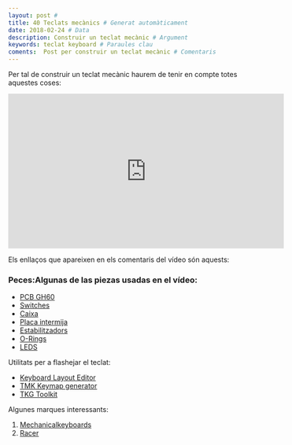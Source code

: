```yaml
---
layout: post #
title: 40 Teclats mecànics # Generat automàticament
date: 2018-02-24 # Data
description: Construir un teclat mecànic # Argument
keywords: teclat keyboard # Paraules clau
coments:  Post per construir un teclat mecànic # Comentaris
---
```


Per tal de construir un teclat mecànic haurem de tenir en compte totes aquestes coses:

<iframe width="560" height="315" src="https://www.youtube.com/embed/PsFnxyEfZi8" frameborder="0" allow="autoplay; encrypted-media" allowfullscreen></iframe>


Els enllaços que apareixen en els comentaris del vídeo són aquests:

### Peces:Algunas de las piezas usadas en el vídeo:

- [PCB GH60](https://goo.gl/x6RTEo)
- [Switches](https://goo.gl/UTkE7f)
- [Caixa](https://goo.gl/qNnDWT)
- [Placa intermija](https://goo.gl/umfZ1A)
- [Estabilitzadors](https://goo.gl/CuJW1b)
- [O-Rings](https://goo.gl/dhxpSh)
- [LEDS](https://goo.gl/AL85GF)

Utilitats per a flashejar el teclat:

- [Keyboard Layout Editor](http://www.keyboard-layout-editor.com/)
- [TMK Keymap generator](https://tkg.io/)
- [TKG Toolkit](https://github.com/kairyu/tkg-toolkit)

Algunes marques interessants:

1. [Mechanicalkeyboards](https://mechanicalkeyboards.com/)
2. [Racer](https://www.razerzone.com/gaming-keyboards)
